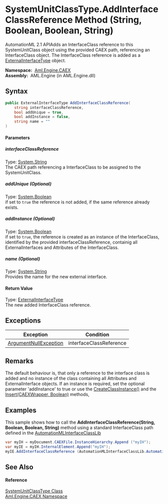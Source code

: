 SystemUnitClassType.AddInterfaceClassReference Method (String, Boolean, Boolean, String)
========================================================================================
AutomationML 2.1 APIAdds an InterfaceClass reference to this SystemUnitClass object using the provided CAEX path, referencing an InterfaceClass object. The InterfaceClass reference is added as a [ExternalInterfaceType][1] object.

  **Namespace:**  [Aml.Engine.CAEX][2]  
  **Assembly:**  AML.Engine (in AML.Engine.dll)

Syntax
------

```csharp
public ExternalInterfaceType AddInterfaceClassReference(
	string interfaceClassReference,
	bool addUnique = true,
	bool addInstance = false,
	string name = ""
)
```

#### Parameters

##### *interfaceClassReference*
Type: [System.String][3]  
 The CAEX path referencing a InterfaceClass to be assigned to the SystemUnitClass.

##### *addUnique* (Optional)
Type: [System.Boolean][4]  
 if set to `true` the reference is not added, if the same reference already exists.

##### *addInstance* (Optional)
Type: [System.Boolean][4]  
 if set to `true`, the reference is created as an instance of the InterfaceClass, identified by the provided interfaceClassReference, containig all ExternalInterfaces and Attributes of the InterfaceClass.

##### *name* (Optional)
Type: [System.String][3]  
Provides the name for the new external interface.

#### Return Value
Type: [ExternalInterfaceType][1]  
 The new added InterfaceClass reference. 

Exceptions
----------

Exception                  | Condition               
-------------------------- | ----------------------- 
[ArgumentNullException][5] | interfaceClassReference 


Remarks
-------
 The default behaviour is, that only a reference to the interface class is added and no instance of the class containing all Attributes and ExternalInterface objects. If an instance is required, set the optional parameter 'addInstance' to true or use the [CreateClassInstance()][6] and the [Insert(CAEXWrapper, Boolean)][7] methods, 

Examples
--------
 This sample shows how to call the **AddInterfaceClassReference(String, Boolean, Boolean, String)** method using a standard InterfaceClass path defined in the [AutomationMLInterfaceClassLib][8]
```csharp
var myIH = myDocument.CAEXFile.InstanceHierarchy.Append ("myIH");
var myIE = myIH.InternalElement.Append("myIH");
myIE.AddInterfaceClassReference (AutomationMLInterfaceClassLib.AutomationMLBaseInterface);
```


See Also
--------

#### Reference
[SystemUnitClassType Class][9]  
[Aml.Engine.CAEX Namespace][2]  

[1]: ../ExternalInterfaceType/README.md
[2]: ../README.md
[3]: https://docs.microsoft.com/dotnet/api/system.string
[4]: https://docs.microsoft.com/dotnet/api/system.boolean
[5]: https://docs.microsoft.com/dotnet/api/system.argumentnullexception
[6]: ../InterfaceFamilyType/CreateClassInstance.md
[7]: Insert.md
[8]: ../../Aml.Engine.AmlObjects/AutomationMLInterfaceClassLib/README.md
[9]: README.md
[10]: https://www.automationml.org
[11]: ../../icons/logoShade.png